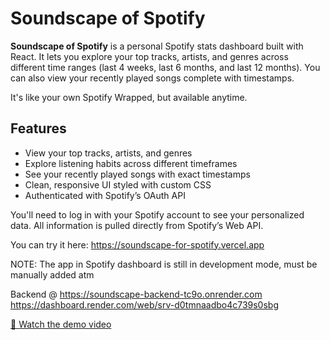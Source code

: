 # Soundscape of Spotify

**Soundscape of Spotify** is a personal Spotify stats dashboard built with React. It lets you explore your top tracks, artists, and genres across different time ranges (last 4 weeks, last 6 months, and last 12 months). You can also view your recently played songs complete with timestamps.

It's like your own Spotify Wrapped, but available anytime.

## Features

- View your top tracks, artists, and genres
- Explore listening habits across different timeframes
- See your recently played songs with exact timestamps
- Clean, responsive UI styled with custom CSS
- Authenticated with Spotify’s OAuth API

You'll need to log in with your Spotify account to see your personalized data. All information is pulled directly from Spotify’s Web API.

You can try it here: https://soundscape-for-spotify.vercel.app

NOTE: The app in Spotify dashboard is still in development mode, must be manually added atm

Backend @ https://soundscape-backend-tc9o.onrender.com
https://dashboard.render.com/web/srv-d0tmnaadbo4c739s0sbg

 [🎥 Watch the demo video](https://github.com/rm-gupta/Soundscape-for-Spotify/raw/main/media/My%20Movie.MOV)


